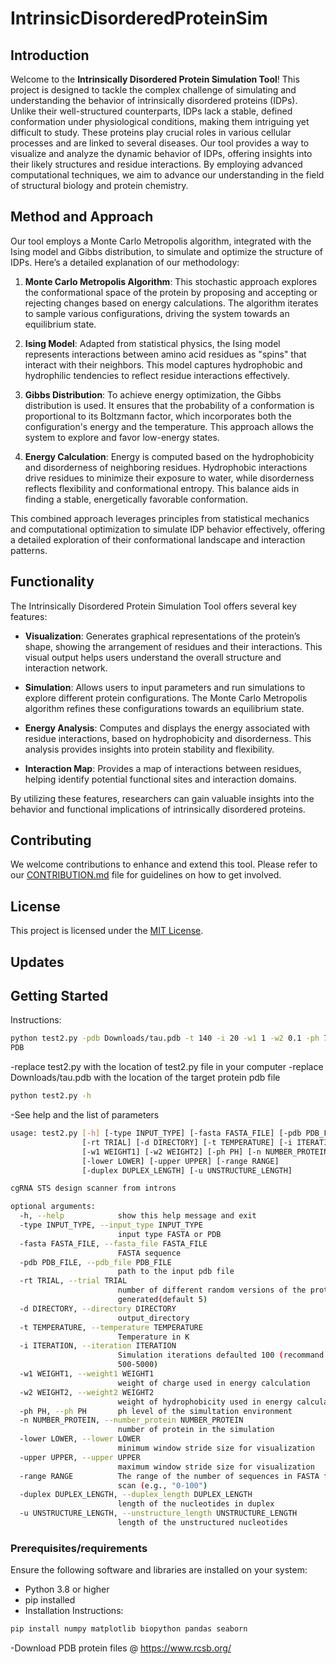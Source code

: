 # IntrinsicDisorderedProteinSim

## Introduction

Welcome to the **Intrinsically Disordered Protein Simulation Tool**! This project is designed to tackle the complex challenge of simulating and understanding the behavior of intrinsically disordered proteins (IDPs). Unlike their well-structured counterparts, IDPs lack a stable, defined conformation under physiological conditions, making them intriguing yet difficult to study. These proteins play crucial roles in various cellular processes and are linked to several diseases. Our tool provides a way to visualize and analyze the dynamic behavior of IDPs, offering insights into their likely structures and residue interactions. By employing advanced computational techniques, we aim to advance our understanding in the field of structural biology and protein chemistry.

## Method and Approach

Our tool employs a Monte Carlo Metropolis algorithm, integrated with the Ising model and Gibbs distribution, to simulate and optimize the structure of IDPs. Here’s a detailed explanation of our methodology:

1. **Monte Carlo Metropolis Algorithm**: This stochastic approach explores the conformational space of the protein by proposing and accepting or rejecting changes based on energy calculations. The algorithm iterates to sample various configurations, driving the system towards an equilibrium state.

2. **Ising Model**: Adapted from statistical physics, the Ising model represents interactions between amino acid residues as "spins" that interact with their neighbors. This model captures hydrophobic and hydrophilic tendencies to reflect residue interactions effectively.

3. **Gibbs Distribution**: To achieve energy optimization, the Gibbs distribution is used. It ensures that the probability of a conformation is proportional to its Boltzmann factor, which incorporates both the configuration's energy and the temperature. This approach allows the system to explore and favor low-energy states.

4. **Energy Calculation**: Energy is computed based on the hydrophobicity and disorderness of neighboring residues. Hydrophobic interactions drive residues to minimize their exposure to water, while disorderness reflects flexibility and conformational entropy. This balance aids in finding a stable, energetically favorable conformation.

This combined approach leverages principles from statistical mechanics and computational optimization to simulate IDP behavior effectively, offering a detailed exploration of their conformational landscape and interaction patterns.

## Functionality

The Intrinsically Disordered Protein Simulation Tool offers several key features:

- **Visualization**: Generates graphical representations of the protein’s shape, showing the arrangement of residues and their interactions. This visual output helps users understand the overall structure and interaction network.

- **Simulation**: Allows users to input parameters and run simulations to explore different protein configurations. The Monte Carlo Metropolis algorithm refines these configurations towards an equilibrium state.

- **Energy Analysis**: Computes and displays the energy associated with residue interactions, based on hydrophobicity and disorderness. This analysis provides insights into protein stability and flexibility.

- **Interaction Map**: Provides a map of interactions between residues, helping identify potential functional sites and interaction domains.

By utilizing these features, researchers can gain valuable insights into the behavior and functional implications of intrinsically disordered proteins.


## Contributing

We welcome contributions to enhance and extend this tool. Please refer to our [CONTRIBUTION.md](CONTRIBUTION.md) file for guidelines on how to get involved.

## License

This project is licensed under the [MIT License](LICENSE).




## Updates

## Getting Started
Instructions:

```bash
python test2.py -pdb Downloads/tau.pdb -t 140 -i 20 -w1 1 -w2 0.1 -ph 7
PDB
```
-replace test2.py with the location of test2.py file in your computer
-replace Downloads/tau.pdb with the location of the target protein pdb file
```bash
python test2.py -h
```
-See help and the list of parameters

```bash
usage: test2.py [-h] [-type INPUT_TYPE] [-fasta FASTA_FILE] [-pdb PDB_FILE]
                [-rt TRIAL] [-d DIRECTORY] [-t TEMPERATURE] [-i ITERATION]
                [-w1 WEIGHT1] [-w2 WEIGHT2] [-ph PH] [-n NUMBER_PROTEIN]
                [-lower LOWER] [-upper UPPER] [-range RANGE]
                [-duplex DUPLEX_LENGTH] [-u UNSTRUCTURE_LENGTH]

cgRNA STS design scanner from introns

optional arguments:
  -h, --help            show this help message and exit
  -type INPUT_TYPE, --input_type INPUT_TYPE
                        input type FASTA or PDB
  -fasta FASTA_FILE, --fasta_file FASTA_FILE
                        FASTA sequence
  -pdb PDB_FILE, --pdb_file PDB_FILE
                        path to the input pdb file
  -rt TRIAL, --trial TRIAL
                        number of different random versions of the protein
                        generated(default 5)
  -d DIRECTORY, --directory DIRECTORY
                        output_directory
  -t TEMPERATURE, --temperature TEMPERATURE
                        Temperature in K
  -i ITERATION, --iteration ITERATION
                        Simulation iterations defaulted 100 (recommand
                        500-5000)
  -w1 WEIGHT1, --weight1 WEIGHT1
                        weight of charge used in energy calculation
  -w2 WEIGHT2, --weight2 WEIGHT2
                        weight of hydrophobicity used in energy calculation
  -ph PH, --ph PH       ph level of the simultation environment
  -n NUMBER_PROTEIN, --number_protein NUMBER_PROTEIN
                        number of protein in the simulation
  -lower LOWER, --lower LOWER
                        minimum window stride size for visualization
  -upper UPPER, --upper UPPER
                        maximum window stride size for visualization
  -range RANGE          The range of the number of sequences in FASTA file to
                        scan (e.g., "0-100")
  -duplex DUPLEX_LENGTH, --duplex_length DUPLEX_LENGTH
                        length of the nucleotides in duplex
  -u UNSTRUCTURE_LENGTH, --unstructure_length UNSTRUCTURE_LENGTH
                        length of the unstructured nucleotides
```

### Prerequisites/requirements

Ensure the following software and libraries are installed on your system:
- Python 3.8 or higher
- pip installed
- Installation Instructions:
```bash
pip install numpy matplotlib biopython pandas seaborn
```
-Download PDB protein files @ https://www.rcsb.org/

